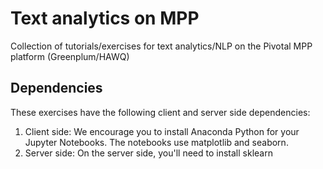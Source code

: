 # Text analytics on MPP
Collection of tutorials/exercises for text analytics/NLP on the Pivotal MPP platform (Greenplum/HAWQ)

## Dependencies
These exercises have the following client and server side dependencies:
1. Client side: We encourage you to install Anaconda Python for your Jupyter Notebooks. The notebooks use matplotlib and seaborn.
2. Server side: On the server side, you'll need to install sklearn


